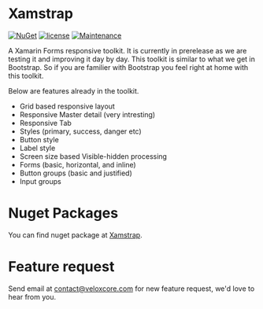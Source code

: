 # Xamstrap
[![NuGet](https://img.shields.io/badge/nuget-v0.5.0--pre05-yellow.svg)](https://www.nuget.org/packages/Xamstrap/)
[![license](https://img.shields.io/hexpm/l/plug.svg)](https://github.com/veloxcore/Xamstrap/blob/master/LICENSE)
[![Maintenance](https://img.shields.io/maintenance/yes/2016.svg)](www.veloxcore.com)


A Xamarin Forms responsive toolkit. It is currently in prerelease as we are testing it and improving it day by day. This toolkit is similar to what we get in Bootstrap. So if you are familier with Bootstrap you feel right at home with this toolkit.

Below are features already in the toolkit.
- Grid based responsive layout
- Responsive Master detail (very intresting)
- Responsive Tab
- Styles (primary, success, danger etc)
- Button style
- Label style
- Screen size based Visible-hidden processing
- Forms (basic, horizontal, and inline)
- Button groups (basic and justified)
- Input groups

# Nuget Packages
You can find nuget package at [Xamstrap](https://www.nuget.org/packages/Xamstrap/).

# Feature request
Send email at contact@veloxcore.com for new feature request, we'd love to hear from you.
